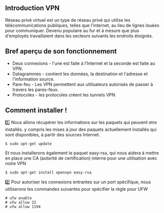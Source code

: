 ## Introduction VPN

Réseau privé virtuel est un type de réseau privé qui utilise les télécommunications publiques, telles que l'internet, au lieu de lignes louées pour communiquer.
Devenu populaire au fur et à mesure que plus d'employés travaillaient dans les secteurs suivants les endroits éloignés.

## Bref aperçu de son fonctionnement

- Deux connexions - l'une est faite à l'Internet et la seconde est faite au VPN.
- Datagrammes - contient les données, la destination et l'adresse et l'information source.
- Pare-feu - Les VPN permettent aux utilisateurs autorisés de passer à travers les pares-feux.
- Protocoles - les protocoles créent les tunnels VPN

## Comment installer !

:one: Nous allons récupérer les informations sur les paquets qui peuvent etre installés. y compris les mises à jour des paquets actuellement installés qui sont disponibles, à partir des sources Internet.
```
$ sudo apt-get update
```

Et nous installerons également le paquet easy-rsa, qui nous aidera à mettre en place une CA (autorité de certification) interne pour une utilisation avec notre VPN
```
$ sudo apt-get install openvpn easy-rsa
```

:two: Pour autoriser les connexions entrantes sur un port spécifique, nous utiliserons les commandes suivantes pour spécifier la règle pour UFW
```
# ufw enable
# ufw allow 22
# ufw allow 1194
```

